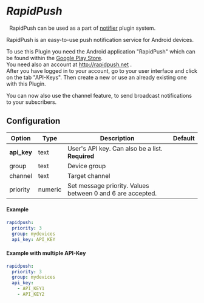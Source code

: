 # *RapidPush*
<div class="alert alert-success" role="info">
  
  <span class="glyphicon glyphicon glyphicon-cog"></span>
  &nbsp; RapidPush can be used as a part of [notifier](/Plugins/Notifiers) plugin system.
</div>
RapidPush is an easy-to-use push notification service for Android devices.  

To use this Plugin you need the Android application "RapidPush" which can be found within the [Google Play Store](https://play.google.com/store/apps/details?id=com.syncoorp.rapidpush).  
You need also an account at http://rapidpush.net .  
After you have logged in to your account, go to your user interface and click on the tab "API-Keys". Then create a new or use an already existing one with this Plugin.

You can now also use the channel feature, to send broadcast notifications to your subscribers.
## Configuration
| Option |Type|  Description | Default |
| --- | ---| --- |---|
| **api_key**| text| User's API key. Can also be a list. **Required**
|group|text|Device group
|channel|text|Target channel
|priority|numeric| Set message priority. Values between 0 and 6 are accepted.|

#### Example
```yaml
rapidpush:
  priority: 3
  group: mydevices
  api_key: API_KEY
```

#### Example with multiple API-Key
```yaml
rapidpush:
  priority: 3
  group: mydevices
  api_key:
    - API_KEY1
    - API_KEY2
```